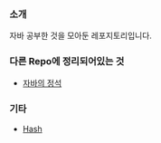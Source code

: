 ### 소개
자바 공부한 것을 모아둔 레포지토리입니다.</br>

### 다른 Repo에 정리되어있는 것
* [자바의 정석](https://github.com/SteadyKim/book/tree/master/%EC%9E%90%EB%B0%94%EC%9D%98%20%EC%A0%95%EC%84%9D)




### 기타
* [Hash](https://abcdefgh123123.tistory.com/335)
